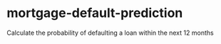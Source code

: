 # mortgage-default-prediction
Calculate the probability of defaulting a loan within the next 12 months
